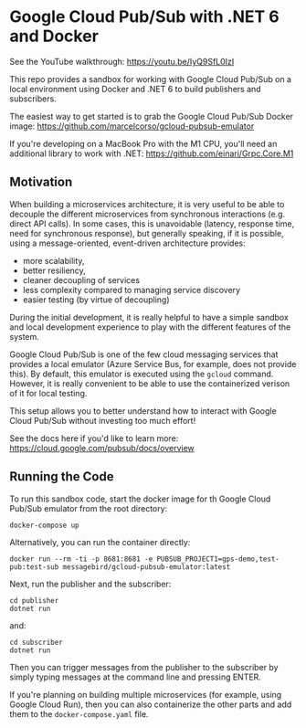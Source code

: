 # Google Cloud Pub/Sub with .NET 6 and Docker

See the YouTube walkthrough: https://youtu.be/IyQ9SfL0IzI

This repo provides a sandbox for working with Google Cloud Pub/Sub on a local environment using Docker and .NET 6 to build publishers and subscribers.

The easiest way to get started is to grab the Google Cloud Pub/Sub Docker image: https://github.com/marcelcorso/gcloud-pubsub-emulator

If you're developing on a MacBook Pro with the M1 CPU, you'll need an additional library to work with .NET: https://github.com/einari/Grpc.Core.M1

## Motivation

When building a microservices architecture, it is very useful to be able to decouple the different microservices from synchronous interactions (e.g. direct API calls).  In some cases, this is unavoidable (latency, response time, need for synchronous response), but generally speaking, if it is possible, using a message-oriented, event-driven architecture provides:

- more scalability, 
- better resiliency,
- cleaner decoupling of services
- less complexity compared to managing service discovery
- easier testing (by virtue of decoupling)

During the initial development, it is really helpful to have a simple sandbox and local development experience to play with the different features of the system.

Google Cloud Pub/Sub is one of the few cloud messaging services that provides a local emulator (Azure Service Bus, for example, does not provide this).  By default, this emulator is executed using the `gcloud` command.  However, it is really convenient to be able to use the containerized verison of it for local testing.

This setup allows you to better understand how to interact with Google Cloud Pub/Sub without investing too much effort!

See the docs here if you'd like to learn more: https://cloud.google.com/pubsub/docs/overview
## Running the Code

To run this sandbox code, start the docker image for th Google Cloud Pub/Sub emulator from the root directory:

```
docker-compose up
```

Alternatively, you can run the container directly:

```
docker run --rm -ti -p 8681:8681 -e PUBSUB_PROJECT1=gps-demo,test-pub:test-sub messagebird/gcloud-pubsub-emulator:latest
```

Next, run the publisher and the subscriber:

```
cd publisher
dotnet run
```

and:

```
cd subscriber
dotnet run
```

Then you can trigger messages from the publisher to the subscriber by simply typing messages at the command line and pressing ENTER.

If you're planning on building multiple microservices (for example, using Google Cloud Run), then you can also containerize the other parts and add them to the `docker-compose.yaml` file.